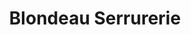 ---
title: "Blondeau Serrurerie"
url: /ferney-voltaire/blondeau-serrurerie/
shop: Schlüsseldienst
---